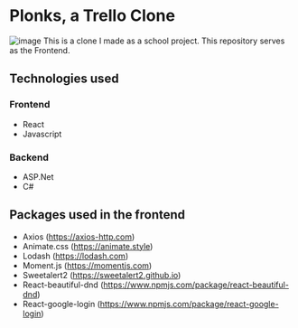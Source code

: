 # Plonks, a Trello Clone

![image](https://github.com/Joris63/Plonks-Trello-clone-Frontend/assets/56785615/f1c1f401-822a-45b5-a0ea-a6bc96b050b2)
This is a clone I made as a school project. This repository serves as the Frontend.

## Technologies used
### Frontend
- React
- Javascript

### Backend
- ASP.Net
- C#

## Packages used in the frontend
- Axios (https://axios-http.com)
- Animate.css (https://animate.style)
- Lodash (https://lodash.com)
- Moment.js (https://momentjs.com)
- Sweetalert2 (https://sweetalert2.github.io)
- React-beautiful-dnd (https://www.npmjs.com/package/react-beautiful-dnd)
- React-google-login (https://www.npmjs.com/package/react-google-login)
